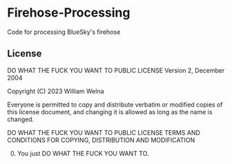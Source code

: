 # Firehose-Processing
Code for processing BlueSky's firehose

## License
DO WHAT THE FUCK YOU WANT TO PUBLIC LICENSE
Version 2, December 2004

Copyright (C) 2023 William Welna

Everyone is permitted to copy and distribute verbatim or modified
copies of this license document, and changing it is allowed as long
as the name is changed.
 
DO WHAT THE FUCK YOU WANT TO PUBLIC LICENSE
TERMS AND CONDITIONS FOR COPYING, DISTRIBUTION AND MODIFICATION

0. You just DO WHAT THE FUCK YOU WANT TO.
